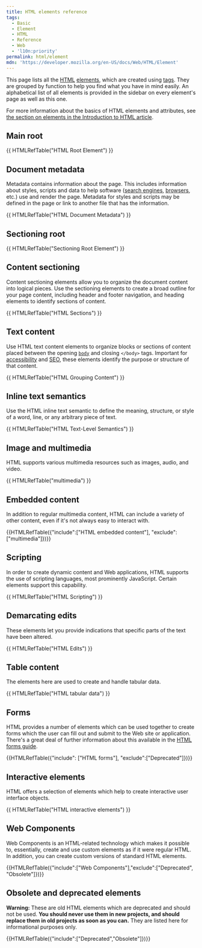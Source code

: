 ```yaml
---
title: HTML elements reference
tags:
  - Basic
  - Element
  - HTML
  - Reference
  - Web
  - 'l10n:priority'
permalink: html/element
mdn: 'https://developer.mozilla.org/en-US/docs/Web/HTML/Element'
---
```

This page lists all the [HTML](/glossary/html/) [elements](/glossary/element/), which are created using [tags](/glossary/tag/). They are grouped by function to help you find what you have in mind easily. An alphabetical list of all elements is provided in the sidebar on every element's page as well as this one.

For more information about the basics of HTML elements and attributes, see [the section on elements in the Introduction to HTML article](/guide/html/introduction#elements_%e2%80%94_the_basic_building_blocks).

## Main root

{{ HTMLRefTable("HTML Root Element") }}

## Document metadata

Metadata contains information about the page. This includes information about styles, scripts and data to help software ([search engines](/glossary/search_engine/), [browsers](/glossary/browser/), etc.) use and render the page. Metadata for styles and scripts may be defined in the page or link to another file that has the information. 

{{ HTMLRefTable("HTML Document Metadata") }}

## Sectioning root

{{ HTMLRefTable("Sectioning Root Element") }}

## Content sectioning

Content sectioning elements allow you to organize the document content into logical pieces. Use the sectioning elements to create a broad outline for your page content, including header and footer navigation, and heading elements to identify sections of content.   

{{ HTMLRefTable("HTML Sections") }}

## Text content

Use HTML text content elements to organize blocks or sections of content placed between the opening [`body`](/html/element/body/) and closing `</body>` tags. Important for [accessibility](/glossary/accessibility/) and [SEO](/glossary/seo/), these elements identify the purpose or structure of that content.     

{{ HTMLRefTable("HTML Grouping Content") }}

## Inline text semantics

Use the HTML inline text semantic to define the meaning, structure, or style of a word, line, or any arbitrary piece of text.

{{ HTMLRefTable("HTML Text-Level Semantics") }}

## Image and multimedia

HTML supports various multimedia resources such as images, audio, and video.

{{ HTMLRefTable("multimedia") }}

## Embedded content

In addition to regular multimedia content, HTML can include a variety of other content, even if it's not always easy to interact with.

{{HTMLRefTable({"include":["HTML embedded content"], "exclude":["multimedia"]})}}

## Scripting

In order to create dynamic content and Web applications, HTML supports the use of scripting languages, most prominently JavaScript. Certain elements support this capability.

{{ HTMLRefTable("HTML Scripting") }}

## Demarcating edits

These elements let you provide indications that specific parts of the text have been altered.

{{ HTMLRefTable("HTML Edits") }}

## Table content

The elements here are used to create and handle tabular data.

{{ HTMLRefTable("HTML tabular data") }}

## Forms

HTML provides a number of elements which can be used together to create forms which the user can fill out and submit to the Web site or application. There's a great deal of further information about this available in the [HTML forms guide](/guide/html/forms).

{{HTMLRefTable({"include": ["HTML forms"], "exclude":["Deprecated"]})}}

## Interactive elements

HTML offers a selection of elements which help to create interactive user interface objects.

{{ HTMLRefTable("HTML interactive elements") }}

## Web Components

Web Components is an HTML-related technology which makes it possible to, essentially, create and use custom elements as if it were regular HTML. In addition, you can create custom versions of standard HTML elements.

{{HTMLRefTable({"include":["Web Components"],"exclude":["Deprecated", "Obsolete"]})}}

## Obsolete and deprecated elements

**Warning:** These are old HTML elements which are deprecated and should not be used. **You should never use them in new projects, and should replace them in old projects as soon as you can.** They are listed here for informational purposes only.

{{HTMLRefTable({"include":["Deprecated","Obsolete"]})}}